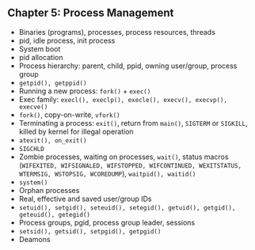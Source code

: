 ## Chapter 5: Process Management

* Binaries (programs), processes, process resources, threads
* pid, idle process, init process
* System boot
* pid allocation
* Process hierarchy: parent, child, ppid, owning user/group, process group
* `getpid(), getppid()`
* Running a new process: `fork()` + `exec()`
* Exec family: `execl(), execlp(), execle(), execv(), execvp(), execve()`
* `fork()`, copy-on-write, `vfork()`
* Terminating a process: `exit()`, return from `main()`, `SIGTERM` or `SIGKILL`, killed by kernel for illegal operation
* `atexit(), on_exit()`
* `SIGCHLD`
* Zombie processes, waiting on processes, `wait()`, status macros (`WIFEXITED, WIFSIGNALED, WIFSTOPPED, WIFCONTINUED, WEXITSTATUS, WTERMSIG, WSTOPSIG, WCOREDUMP`), `waitpid(), waitid()`
* `system()`
* Orphan processes
* Real, effective and saved user/group IDs
* `setuid(), setgid(), seteuid(), setegid(), getuid(), getgid(), geteuid(), getegid()`
* Process groups, pgid, process group leader, sessions
* `setsid(), getsid(), setpgid(), getpgid()`
* Deamons
